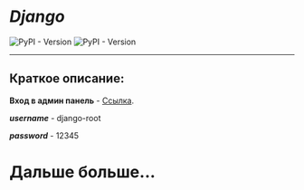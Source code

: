 # ___Django___
![PyPI - Version](https://img.shields.io/pypi/v/Django?label=django)
![PyPI - Version](https://img.shields.io/pypi/v/djangorestframework?label=DRF)
___
## Краткое описание:
__Вход в админ панель__ - [Ссылка](http://localhost:8000/admin/login/?next=/admin/).

___username___ - django-root

___password___ - 12345
# Дальше больше...